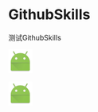# GithubSkills
测试GithubSkills

![MyApplication][1]


![](https://github.com/lijie815917/GithubSkills/blob/master/screenshots/ic_launcher.png)

[1]: ./screenshots/ic_launcher.png
